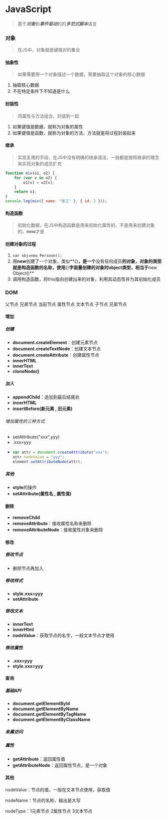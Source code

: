 # JavaScript

> 基于***对象***和***事件驱动***的的***多范式脚本***语言

 ###  对象

> 在JS中，对象就是键值对的集合

#### 抽象性

> 如果需要用一个对象描述一个数据，需要抽取这个对象的核心数据

1. 抽取核心数据
2. 不在特定条件下不知道是什么

#### 封装性

> 将属性与方法组合、封装到一起

1. 如果键值是数据，就称为对象的属性
2. 如果键值是函数，就称为对象的方法，方法就是将过程封装起来

#### 继承

> 实现复用的手段，在JS中没有明确的继承语法，一般都是按照继承的理念来实现对象的成员扩充

```javascript
function mix(o1, o2) {
    for (var v in o2) {
        o1[v] = o2[v];
    }
    return o1;
}
console.log(mix({ name: "张三" }, { id: 2 }));
```

#### 构造函数

> 初始化数据，在JS中构造函数是用来初始化属性的，不是用来创建对象的，**new**才是

#### 创建对象的过程

1. `var obj=new Persoon();`
2. 用**new**创建了一个对象，类似**{}**，是一个**没有任何成员**的对象，对象的类型就是构造函数的名称，使用**{}**字面量创建的对象时object类型，相当于**new Object()**
3. 调用构造函数，将this指向创建出来的对象，利用其动态性并为其初始化成员

### DOM

父节点
	兄弟节点
	当前节点
		属性节点
		文本节点
		子节点
	兄弟节点

#### 增加

##### 创建

- **document.createElement**：创建元素节点
- **document.createTextNode**：创建文本节点
- **document.createAttribute**：创建属性节点
- **innerHTML**
- **innerText**
- **cloneNode()**

##### 加入

- **appendChild**：追加到最后结尾处
- **innerHTML**
- **insertBefore(新元素 , 旧元素)**

###### 增加属性的三种方式

- setAttribute("xxx",yyy)
- .xxx=yyy
- ```javascript
  var attr = document.createAttribute("xxx");
  attr.nodeValue = "yyy";
  element.setAttributeNode(attr);
  ```


##### 其他

- **style**的操作
- **setAttribute(属性名 , 属性值)**

#### 删除

- **removeChild**
- **removeAttribute**：接收属性名称来删除
- **removeAttributeNode**：接收属性对象来删除

#### 修改

##### 修改节点

- 删除节点再加入

##### 修改样式

- **style.xxx=yyy**
- **setAttribute**

##### 修改文本

- **innerText**
- **innerHtml**
- **nodeValue**：获取节点的名字，一般文本节点才使用

##### 修改属性

- **.xxx=yyy**
- **style.xxx=yyy**

#### 查询

##### 基础API

- **document.getElementById**
- **document.getElementByName**
- **document.getElementByTagName**
- **document.getElementByClassName**

##### 亲属访问



##### 属性

- **getAttribute**：返回属性值
- **getAttributeNode**：返回属性节点，是一个对象



#### 其他

nodeValve：节点的值，一般在文本节点使用，获取值

nodeName：节点的名称，输出是大写

nodeType：1元素节点 2属性节点 3文本节点

```

```